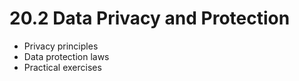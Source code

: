 # 20.2 Data Privacy and Protection

- Privacy principles
- Data protection laws
- Practical exercises
